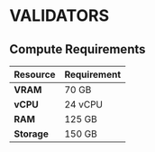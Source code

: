 # **VALIDATORS**

## Compute Requirements

| Resource      | Requirement       |
|---------------|-------------------|
| **VRAM**      | 70 GB             |
| **vCPU**      | 24 vCPU           |
| **RAM**       | 125 GB            |
| **Storage**   | 150 GB            |

